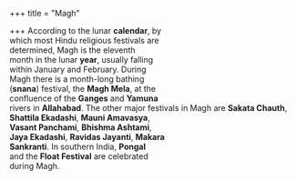 +++
title = "Magh"

+++
According to the lunar **calendar**, by  
which most Hindu religious festivals are  
determined, Magh is the eleventh  
month in the lunar **year**, usually falling  
within January and February. During  
Magh there is a month-long bathing  
(**snana**) festival, the **Magh Mela**, at the  
confluence of the **Ganges** and **Yamuna**  
rivers in **Allahabad**. The other major festivals in Magh are **Sakata Chauth**,  
**Shattila Ekadashi**, **Mauni Amavasya**,  
**Vasant Panchami**, **Bhishma Ashtami**,  
**Jaya Ekadashi**, **Ravidas Jayanti**, **Makara**  
**Sankranti**. In southern India, **Pongal**  
and the **Float Festival** are celebrated  
during Magh.